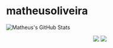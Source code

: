 # matheusoliveira

![Matheus's GitHub Stats](https://github-readme-stats.vercel.app/api?username=matheusoliveira&show_icons=true&theme=radical)

<div align="center">
  <img src="https://github-readme-stats.vercel.app/api?username=matheusoliveira&show_icons=true&theme=radical" />
  <img src="https://github-readme-stats.vercel.app/api/top-langs/?username=matheusoliveira&layout=compact&theme=radical" />
</div>
